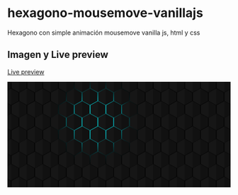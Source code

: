 # hexagono-mousemove-vanillajs
Hexagono con simple animación mousemove vanilla js, html y css 

## Imagen y Live preview

[Live preview](https://chrisvd9.github.io/hexagono-mousemove-vanillajs/)

![screenShot01](hexagono-mousemove-vanilla.png)
